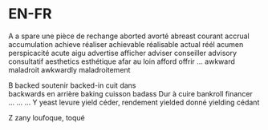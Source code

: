 # EN-FR

A
	a spare							une pièce de rechange
	aborted							avorté
	abreast							courant
	accrual							accumulation
	achieve  						réaliser
	achievable						réalisable
	actual							réél
	acumen							perspicacité
	acute 			 				aigu
	advertise						afficher
	adviser							conseiller
	advisory						consultatif
	aesthetics 						esthétique
	afar                            			au loin
	afford							offrir
	...
	awkward							maladroit
	awkwardly						maladroitement

B
	backed							soutenir
	backed-in 						cuit dans	
	backwards						en arrière
	baking							cuisson
	badass							Dur à cuire
	bankroll 						financer	
	...	
...
...
Y
	yeast							levure
	yield							céder, rendement
	yielded							donné
	yielding						cédant

Z
	zany							loufoque, toqué
